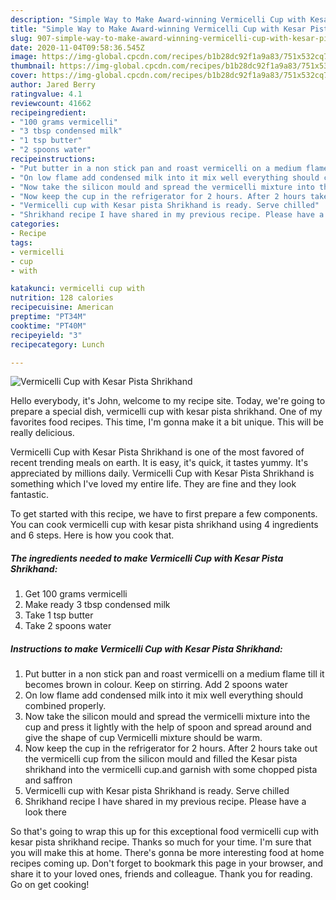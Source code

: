 ```yaml
---
description: "Simple Way to Make Award-winning Vermicelli Cup with Kesar Pista Shrikhand"
title: "Simple Way to Make Award-winning Vermicelli Cup with Kesar Pista Shrikhand"
slug: 907-simple-way-to-make-award-winning-vermicelli-cup-with-kesar-pista-shrikhand
date: 2020-11-04T09:58:36.545Z
image: https://img-global.cpcdn.com/recipes/b1b28dc92f1a9a83/751x532cq70/vermicelli-cup-with-kesar-pista-shrikhand-recipe-main-photo.jpg
thumbnail: https://img-global.cpcdn.com/recipes/b1b28dc92f1a9a83/751x532cq70/vermicelli-cup-with-kesar-pista-shrikhand-recipe-main-photo.jpg
cover: https://img-global.cpcdn.com/recipes/b1b28dc92f1a9a83/751x532cq70/vermicelli-cup-with-kesar-pista-shrikhand-recipe-main-photo.jpg
author: Jared Berry
ratingvalue: 4.1
reviewcount: 41662
recipeingredient:
- "100 grams vermicelli"
- "3 tbsp condensed milk"
- "1 tsp butter"
- "2 spoons water"
recipeinstructions:
- "Put butter in a non stick pan and roast vermicelli on a medium flame till it becomes brown in colour. Keep on stirring. Add 2 spoons water"
- "On low flame add condensed milk into it mix well everything should combined properly."
- "Now take the silicon mould and spread the vermicelli mixture into the cup and press it lightly with the help of spoon and spread around and give the shape of cup Vermicelli mixture should be warm."
- "Now keep the cup in the refrigerator for 2 hours. After 2 hours take out the vermicelli cup from the silicon mould and filled the Kesar pista shrikhand into the vermicelli cup.and garnish with some chopped pista and saffron"
- "Vermicelli cup with Kesar pista Shrikhand is ready. Serve chilled"
- "Shrikhand recipe I have shared in my previous recipe. Please have a look there"
categories:
- Recipe
tags:
- vermicelli
- cup
- with

katakunci: vermicelli cup with 
nutrition: 128 calories
recipecuisine: American
preptime: "PT34M"
cooktime: "PT40M"
recipeyield: "3"
recipecategory: Lunch

---
```



![Vermicelli Cup with Kesar Pista Shrikhand](https://img-global.cpcdn.com/recipes/b1b28dc92f1a9a83/751x532cq70/vermicelli-cup-with-kesar-pista-shrikhand-recipe-main-photo.jpg)

Hello everybody, it's John, welcome to my recipe site. Today, we're going to prepare a special dish, vermicelli cup with kesar pista shrikhand. One of my favorites food recipes. This time, I'm gonna make it a bit unique. This will be really delicious.



Vermicelli Cup with Kesar Pista Shrikhand is one of the most favored of recent trending meals on earth. It is easy, it's quick, it tastes yummy. It's appreciated by millions daily. Vermicelli Cup with Kesar Pista Shrikhand is something which I've loved my entire life. They are fine and they look fantastic.


To get started with this recipe, we have to first prepare a few components. You can cook vermicelli cup with kesar pista shrikhand using 4 ingredients and 6 steps. Here is how you cook that.

<!--inarticleads1-->

##### The ingredients needed to make Vermicelli Cup with Kesar Pista Shrikhand:

1. Get 100 grams vermicelli
1. Make ready 3 tbsp condensed milk
1. Take 1 tsp butter
1. Take 2 spoons water




<!--inarticleads2-->

##### Instructions to make Vermicelli Cup with Kesar Pista Shrikhand:

1. Put butter in a non stick pan and roast vermicelli on a medium flame till it becomes brown in colour. Keep on stirring. Add 2 spoons water
1. On low flame add condensed milk into it mix well everything should combined properly.
1. Now take the silicon mould and spread the vermicelli mixture into the cup and press it lightly with the help of spoon and spread around and give the shape of cup Vermicelli mixture should be warm.
1. Now keep the cup in the refrigerator for 2 hours. After 2 hours take out the vermicelli cup from the silicon mould and filled the Kesar pista shrikhand into the vermicelli cup.and garnish with some chopped pista and saffron
1. Vermicelli cup with Kesar pista Shrikhand is ready. Serve chilled
1. Shrikhand recipe I have shared in my previous recipe. Please have a look there




So that's going to wrap this up for this exceptional food vermicelli cup with kesar pista shrikhand recipe. Thanks so much for your time. I'm sure that you will make this at home. There's gonna be more interesting food at home recipes coming up. Don't forget to bookmark this page in your browser, and share it to your loved ones, friends and colleague. Thank you for reading. Go on get cooking!
